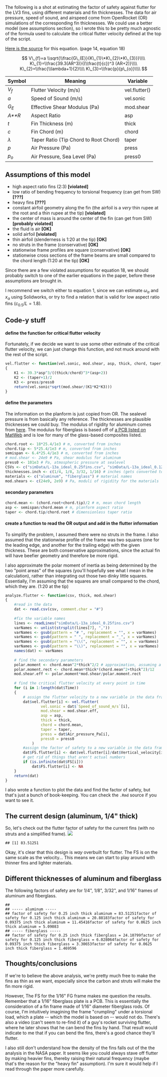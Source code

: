 

The following is a shot at estimating the factor of safety against flutter for the LV3 fins, using different materials and fin thicknesses. The data for air pressure, speed of sound, and airspeed come from OpenRocket (OR) simulations of the corresponding fin thicknesses. We could use a better model (see assumptions section), so I wrote this to be pretty much agnostic of the formula used to calculate the critical flutter velocity defined at the top of the script.

[Here is the source](http://ntrs.nasa.gov/archive/nasa/casi.ntrs.nasa.gov/19930085030.pdf) for this equation. (page 14, equation 18)

$$
V\_{f}=a \\sqrt{\\frac{G\_{E}}{K\_{1}\*K\_{2}\*K\_{3}}}\\\\
K\_{1}=\\frac{39.3(AR^3)}{(\\frac{t}{c})^3 (AR+2)}\\\\
K\_{2}=\\frac{\\lambda+1}{2}\\\\
K\_{3}=\\frac{p}{p\_{o}}\\\\
$$

| Symbol            | Meaning                               | Variable      |
|-------------------|---------------------------------------|---------------|
| *V*<sub>*f*</sub> | Flutter Velocity (m/s)                | vel.flutter() |
| *a*               | Speed of Sound (m/s)                  | vel.sonic     |
| *G*<sub>*E*</sub> | Effective Shear Modulus (Pa)          | mod.shear     |
| *A**R*            | Aspect Ratio                          | asp           |
| *t*               | Fin Thickness (m)                     | thick         |
| *c*               | Fin Chord (m)                         | chord         |
| *λ*               | Taper Ratio (Tip Chord to Root Chord) | taper         |
| *p*               | Air Pressure (Pa)                     | press         |
| *p*<sub>*o*</sub> | Air Pressure, Sea Level (Pa)          | press0        |

Assumptions of this model
-------------------------

-   high aspect ratio fins (2:3) **\[violated\]**
-   low ratio of bending frequency to torsional frequency (can get from SW) **\[???\]**
-   heavy fins **\[???\]**
-   constant airfoil geometry along the fin (the airfoil is a *very* thin rupee at the root and a thin rupee at the tip) **\[violated\]**
-   the center of mass is around the center of the fin (can get from SW) **\[probably violated\]**
-   the fluid is air **\[OK\]**
-   solid airfoil **\[violated\]**
-   thin airfoil (slenderness is 1:20 at the tip) **\[OK\]**
-   no struts in the frame (conservative) **\[OK\]**
-   stationwise frame profiles are square (conservative) **\[OK\]**
-   stationwise cross sections of the frame beams are small compared to the chord length (1:20 at the tip) **\[OK\]**

Since there are a few violated assumptions for equation 18, we should probably switch to one of the earlier equations in the paper, before these assumptions are brought in.

I recommend we switch either to equation 1, since we can estimate *ω*<sub>*α*</sub> and *x*<sub>*α*</sub> using Solidworks, or try to find a relation that is valid for low aspect ratio fins (*c*<sub>0.5</sub>/*L* = 1.8).

Code-y stuff
------------

#### define the function for critical flutter velocity

Fortunately, if we decide we want to use some other estimate of the critical flutter velocity, we can just change this function, and not muck around with the rest of the script.

``` r
vel.flutter <- function(vel.sonic, mod.shear, asp, thick, chord, taper, press, press0)
{
    K1 <- 39.3*asp^3/((thick/chord)^3*(asp+2))
    K2 <- (taper+1)/2
    K3 <- press/press0
    return(vel.sonic*sqrt(mod.shear/(K1*K2*K3)))
}
```

#### define the parameters

The information on the planform is just copied from OR. The sealevel pressure is from basically any reference. The thicknesses are plausible thicknesses we could buy. The modulus of rigidity for aluminum comes from [here](http://www.engineeringtoolbox.com/modulus-rigidity-d_946.html). The modulus for fiberglass is based off of [a PCB listed on MatWeb](http://www.matweb.com/search/DataSheet.aspx?MatGUID=952559b637a940658f6ab71767504fdc) and is low for many of the glass-based composites listed.

``` r
chord.root <- 18*25.4/1e3 # m, converted from inches
chord.tip <- 5*25.4/1e3 # m, converted from inches
semispan <- 6.4*25.4/1e3 # m, converted from inches
# mod.shear <- 24e9 # Pa, shear modulus for aluminum
press0 <- 101e3 # Pa, atmospheric pressure at sealevel
CSVs <- c("simData/L-13a_ideal_0.25fins.csv", "simData/L-13a_ideal_0.125fins.csv", "simData/L-13a_ideal_0.09375fins.csv", "simData/L-13a_ideal_0.0625fins.csv") # names of the OR outputs
thicknesses.inch <- c(1/4, 1/8, 3/32, 1/16) # inches (gets converted to meters later)
materials <- c("aluminum", "fiberglass") # material names
mod.shears <- c(24e9, 2e9) # Pa, moduli of rigidity for the materials
```

#### secondary parameters

``` r
chord.mean <- (chord.root+chord.tip)/2 # m, mean chord length
asp <- semispan/chord.mean # m, planform aspect ratio
taper <- chord.tip/chord.root # dimensionless taper ratio
```

#### create a function to read the OR output and add in the flutter information

To simplify the problem, I assumed there were no struts in the frame. I also assumed that the stationwise profile of the frame was two squares (one for the leading edge, and another for the trailing edge) with the given thickness. These are both conservative approximations, since the actual fin will have beefier geometry and therefore be more rigid.

I also approximate the polar moment of inertia as being determined by the two "point areas" of the squares (you'll hopefully see what I mean in the calculation), rather than integrating out those two dinky little squares. Essentially, I'm assuming that the squares are small compared to the chord, which they are. (1:20 at the tip)

``` r
analyze.flutter <- function(csv, thick, mod.shear)
{
    #read in the data
    dat <- read.csv(csv, comment.char = "#")
    
    #fix the variable names
    lines <- readLines("simData/L-13a_ideal_0.25fins.csv")
    varNames <- unlist(strsplit(lines[7], ","))
    varNames <- gsub(pattern = "# ", replacement = "", x = varNames)
    varNames <- gsub(pattern = " ", replacement = "_", x = varNames)
    varNames <- gsub(pattern = "\\(", replacement = "", x = varNames)
    varNames <- gsub(pattern = "\\)", replacement = "", x = varNames)
    names(dat) <- varNames
    
    # find the secondary parameters
    polar.moment <- chord.mean^2*thick^2/2 # approximation, assuming a frame with no struts and a square cross section, using "point areas"
    polar.moment.rect <- chord.mean*thick*(chord.mean^2+thick^2)/12
    mod.shear.eff <- polar.moment*mod.shear/polar.moment.rect
    
    # find the critical flutter velocity at every point in time
    for (i in 1:length(dat$Time))
    { 
        # assign the flutter velocity to a new variable in the data frame
        dat$vel.flutter[i] <- vel.flutter(
                vel.sonic = dat$`Speed_of_sound_m/s`[i],
                mod.shear = mod.shear.eff,
                asp = asp,
                thick = thick, 
                chord = chord.mean, 
                taper = taper, 
                press = dat$Air_pressure_Pa[i], 
                press0 = press0
            )
        #assign the factor of safety to a new variable in the data frame
        dat$FS.flutter[i] <- dat$vel.flutter[i]/dat$Vertical_velocity[i]
        # get rid of things that aren't actual numbers
        if (is.infinite(dat$FS[i])) 
            dat$FS.flutter[i] <- NA
    }
    return(dat)
}
```

I also wrote a function to plot the data and find the factor of safety, but that's just a bunch of book-keeping. You can check the `.Rmd` source if you want to see it.

The current design (aluminum, 1/4" thick)
-----------------------------------------

So, let's check out the flutter factor of safety for the current fins (with no struts and a simplified frame). ![](flutterAnalysis_files/figure-markdown_github/unnamed-chunk-6-1.png)

    ## [1] 83.51251

Okay, it's clear that this design is *way* overbuilt for flutter. The FS is on the same scale as the velocity... This means we can start to play around with thinner fins and lighter materials.

Different thicknesses of aluminum and fiberglass
------------------------------------------------

The following factors of safety are for 1/4", 1/8", 3/32", and 1/16" frames of aluminum and fiberglass.

    ## 
    ## ----- aluminum -----
    ## factor of safety for 0.25 inch thick aluminum = 83.51251factor of safety for 0.125 inch thick aluminum = 20.88183factor of safety for 0.09375 inch thick aluminum = 11.45416factor of safety for 0.0625 inch thick aluminum = 5.09083
    ## ----- fiberglass -----
    ## factor of safety for 0.25 inch thick fiberglass = 24.10799factor of safety for 0.125 inch thick fiberglass = 6.028064factor of safety for 0.09375 inch thick fiberglass = 3.30653factor of safety for 0.0625 inch thick fiberglass = 1.469596

Thoughts/conclusions
--------------------

If we're to believe the above analysis, we're pretty much free to make the fins as thin as we want, especially since the carbon and struts will make the fin more rigid.

However, The FS for the 1/16" FG frame makes me question the results. Remember that a 1/16" fiberglass plate is a PCB. This is essentially the consideration of a fin frame made of 1/16" diameter fiberglass rods. Of course, I'm intuitively imagining the frame "crumpling" under a torsional load, which a plate -- which the model is based on -- would not do. There's also a video (can't seem to re-find it) of a guy's rocket surviving flutter, where he later shows that he can bend the fins by hand. That result would indicate to me that if you can bend the fins, there's a good chance they'll flutter.

I also still don't understand how the density of the fins falls out of the the analysis in the NASA paper. It seems like you could always stave off flutter by making heavier fins, thereby raising their natural frequency (maybe that's the reason for the "heavy fin" assumption). I'm sure it would help if I read through the paper more carefully.
